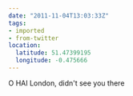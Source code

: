 ```yaml
---
date: "2011-11-04T13:03:33Z"
tags:
- imported
- from-twitter
location:
  latitude: 51.47399195
  longitude: -0.475666
---
```

O HAI London, didn't see you there
